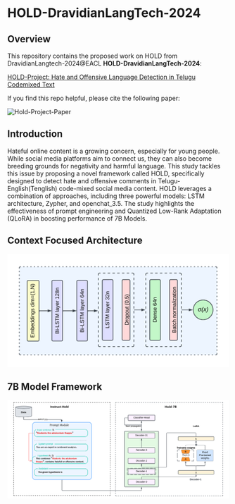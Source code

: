 # HOLD-DravidianLangTech-2024
## Overview

This repository contains the proposed work on HOLD from DravidianLangtech-2024@EACL **HOLD-DravidianLangTech-2024**:

[HOLD-Project: Hate and Offensive Language Detection in Telugu Codemixed Text]()


If you find this repo helpful, please cite the following paper:

![Hold-Project-Paper](https://openreview.net/pdf?id=wyTkDZ8Jrk)

## Introduction
Hateful online content is a growing concern, especially for young people. While social media
platforms aim to connect us, they can also become breeding grounds for negativity and harmful language. This study tackles this issue by
proposing a novel framework called HOLD,
specifically designed to detect hate and offensive comments in Telugu-English(Tenglish) code-mixed
social media content. HOLD leverages a
combination of approaches, including three
powerful models: LSTM architecture, Zypher,
and openchat_3.5. The study highlights the
effectiveness of prompt engineering and Quantized Low-Rank Adaptation (QLoRA) in boosting performance of 7B Models.

## Context Focused Architecture

![Hold-Project-Framework](https://github.com/Sai-Kartheek-Reddy/Hold-DravidianLangTech-2024/blob/master/code/context-focused/Context%20Focused%20Architecture.png)


## 7B Model Framework
![Hold-Project-Framework](https://github.com/Sai-Kartheek-Reddy/Hold-DravidianLangTech-2024/blob/master/code/7Bs/Hold-Framework.png)
